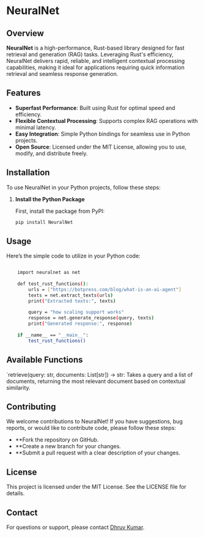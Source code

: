 # NeuralNet

## Overview

**NeuralNet** is a high-performance, Rust-based library designed for fast retrieval and generation (RAG) tasks. Leveraging Rust's efficiency, NeuralNet delivers rapid, reliable, and intelligent contextual processing capabilities, making it ideal for applications requiring quick information retrieval and seamless response generation.

## Features

- **Superfast Performance**: Built using Rust for optimal speed and efficiency.
- **Flexible Contextual Processing**: Supports complex RAG operations with minimal latency.
- **Easy Integration**: Simple Python bindings for seamless use in Python projects.
- **Open Source**: Licensed under the MIT License, allowing you to use, modify, and distribute freely.

## Installation

To use NeuralNet in your Python projects, follow these steps:

1. **Install the Python Package**

   First, install the package from PyPI:

   ```bash
   pip install NeuralNet

## Usage
Here’s the simple code to utilize in your Python code:

```bash

    import neuralnet as net
    
    def test_rust_functions():
        urls = ["https://botpress.com/blog/what-is-an-ai-agent"]
        texts = net.extract_texts(urls)
        print("Extracted texts:", texts)
    
        query = "how scaling support works"
        response = net.generate_response(query, texts)
        print("Generated response:", response)
    
    if __name__ == "__main__":
        test_rust_functions()

```
## Available Functions
`retrieve(query: str, documents: List[str]) -> str: Takes a query and a list of documents, returning the most relevant document based on contextual similarity.


## Contributing
We welcome contributions to NeuralNet! If you have suggestions, bug reports, or would like to contribute code, please follow these steps:

- **Fork the repository on GitHub.
- **Create a new branch for your changes.
- **Submit a pull request with a clear description of your changes.

## License
This project is licensed under the MIT License. See the LICENSE file for details.

## Contact
For questions or support, please contact [Dhruv Kumar](dhruvkumar9115@gmail.com).